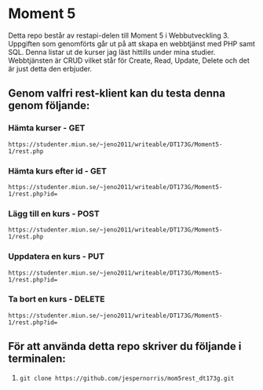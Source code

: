 # Moment 5
Detta repo består av restapi-delen till Moment 5 i Webbutveckling 3. Uppgiften som genomförts går ut på att skapa en webbtjänst med PHP samt SQL.
Denna listar ut de kurser jag läst hittills under mina studier. Webbtjänsten är CRUD vilket står för Create, Read, Update, Delete och det är just
detta den erbjuder.

## Genom valfri rest-klient kan du testa denna genom följande:

### Hämta kurser - GET
`https://studenter.miun.se/~jeno2011/writeable/DT173G/Moment5-1/rest.php`

### Hämta kurs efter id - GET
`https://studenter.miun.se/~jeno2011/writeable/DT173G/Moment5-1/rest.php?id=`

### Lägg till en kurs - POST
`https://studenter.miun.se/~jeno2011/writeable/DT173G/Moment5-1/rest.php`

### Uppdatera en kurs - PUT
`https://studenter.miun.se/~jeno2011/writeable/DT173G/Moment5-1/rest.php?id=`

### Ta bort en kurs - DELETE
`https://studenter.miun.se/~jeno2011/writeable/DT173G/Moment5-1/rest.php?id=`

## För att använda detta repo skriver du följande i terminalen:
1. `git clone https://github.com/jespernorris/mom5rest_dt173g.git`
